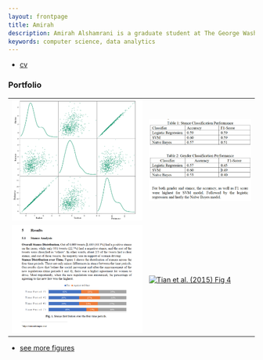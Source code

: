 ```yaml
---
layout: frontpage
title: Amirah
description: Amirah Alshamrani is a graduate student at The George Washington University. I study Computer Science with focus on Database and Information retreival Systems.
keywords: computer science, data analytics
---
```


<div class="navbar">
  <div class="navbar-inner">
      <ul class="nav">
          <li><a href="{{ BASE_PATH }}/assets/CV_Amirah.pdf">cv</a></li>
      </ul>
  </div>
</div>

### <a name="Portfolio"></a>Portfolio

<table class="wide">
<tr>
  <td class="left">
    <a href="pages/publpics/tian2016_fig4.html">
        <img src="assets/publpics/Breast_Cancer_Analysis.png" alt="Tian et
        al. (2016) Fig 4"  title="Breast_Cancer_Analysis"/>
    </a>
  </td>
  <td class="right">
    <a href="pages/publpics/tian2016_fig4.html">
        <img src="assets/publpics/Arabic_Sentiment_Analysis.png" alt="Tian et
        al. (2016) Fig 4" title="Tian et al. (2016) Fig 4"/>
    </a>
  </td>
</tr>
<tr>
  <td class="left">
    <a href="pages/publpics/samplemixups_fig7.html">
        <img src="assets/publpics/Controversial_Topic_Analysis.png" alt="Broman et al. (2013) Fig 7" title="Broman et al. (2013) Fig 7"/>
    </a>
  </td>
  <td class="right">
    <a href="pages/publpics/isletc6_fig4.html">
        <img src="assets/publpics/amazon mturk analysis.png" alt="Tian et al. (2015) Fig 4" title="Tian et al. (2015) Fig 4"/>
    </a>
  </td>
</tr>
</table>

<div class="navbar">
  <div class="navbar-inner">
      <ul class="nav">
          <li><a href="morefigs.html">see more figures</a></li>
      </ul>
  </div>
</div>
